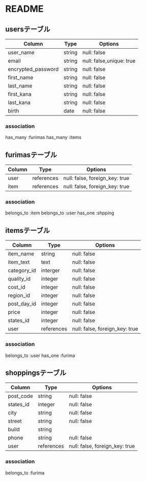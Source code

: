 # README
## usersテーブル

| Column                | Type       | Options                                     |
| ------                | ---------- | ------------------------------              |
| user_name             | string     | null: false |
| email                 | string     | null: false,unique: true |
| encrypted_password    |string      | null: false |
| first_name            | string     | null: false |
| last_name             | string     | null: false |
| first_kana            | string     | null: false |
| last_kana             | string     | null: false |
| birth                 | date       | null: false |
### association
has_many :furimas
has_many :items


## furimasテーブル

| Column     | Type       | Options                        |
| ------     | ---------- | ------------------------------ |
| user       | references | null: false, foreign_key: true |
| item       | references | null: false, foreign_key: true |
### association
belongs_to :item
belongs_to :user
has_one :shpping

## itemsテーブル

| Column    | Type       | Options                        |
| ------    | ---------- | ------------------------------ |
| item_name | string     | null: false |
| item_text | text       | null: false |
| category_id| interger   | null: false |
| quality_id| integer    | null: false |
| cost_id   | integer    | null: false |
| region_id | integer    | null: false |
| post_day_id| integer   | null: false |
| price     | integer    | null: false |
| states_id | integer    | null: false |
| user      | references | null: false, foreign_key: true |
### association
belongs_to :user
has_one :furima


## shoppingsテーブル

| Column    | Type       | Options                        |
| ------    | ---------- | ------------------------------ |
| post_code | string     | null: false |
| states_id | integer    | null: false |
| city      | string     | null: false |
| street    | string     | null: false |
| build     | string     |             |
| phone     | string     | null: false |
| user      | references | null: false, foreign_key: true |
### association
belongs_to :furima

